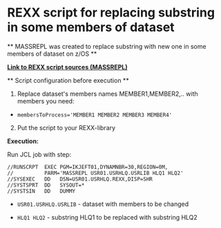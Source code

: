 # REXX script for replacing substring in some members of dataset

** MASSREPL was created to replace substring with new one in some members of dataset on z/OS **

[**Link to REXX script sources (MASSREPL)**](https://github.com/IBA-mainframe-dev/Global-Repository-for-Mainframe-Developers/blob/master/zOS%20System%20operating/REXX%20Scripts/REXX%20script%20for%20replacing%20substring%20in%20some%20members%20of%20dataset/MASSREPL)

** Script configuration before execution **
1. Replace dataset's members names MEMBER1,MEMBER2,.. with members you need:
* `membersToProcess='MEMBER1 MEMBER2 MEMBER3 MEMBER4'`
2. Put the script to your REXX-library

  
**Execution:**

Run JCL job with step:

```
//RUNSCRPT  EXEC PGM=IKJEFT01,DYNAMNBR=30,REGION=0M,         
//          PARM='MASSREPL USR01.USRHLQ.USRLIB HLQ1 HLQ2'
//SYSEXEC   DD   DSN=USR01.USRHLQ.REXX,DISP=SHR                  
//SYSTSPRT  DD   SYSOUT=*                                    
//SYSTSIN   DD   DUMMY                                       
```

* `USR01.USRHLQ.USRLIB` - dataset with members to be changed

* `HLQ1 HLQ2` - substring HLQ1 to be replaced with substring HLQ2
